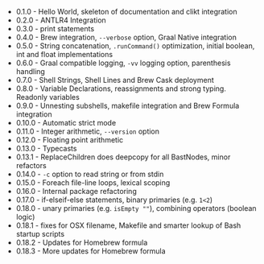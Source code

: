 * 0.1.0  - Hello World, skeleton of documentation and clikt integration
* 0.2.0  - ANTLR4 Integration
* 0.3.0  - print statements
* 0.4.0  - Brew integration, `--verbose` option, Graal Native integration
* 0.5.0  - String concatenation, `.runCommand()` optimization, initial boolean, int and float implementations
* 0.6.0  - Graal compatible logging, `-vv` logging option, parenthesis handling
* 0.7.0  - Shell Strings, Shell Lines and Brew Cask deployment
* 0.8.0  - Variable Declarations, reassignments and strong typing.  Readonly variables
* 0.9.0  - Unnesting subshells, makefile integration and Brew Formula integration
* 0.10.0 - Automatic strict mode
* 0.11.0 - Integer arithmetic, `--version` option
* 0.12.0 - Floating point arithmetic
* 0.13.0 - Typecasts
* 0.13.1 - ReplaceChildren does deepcopy for all BastNodes, minor refactors
* 0.14.0 - `-c` option to read string or from stdin
* 0.15.0 - Foreach file-line loops, lexical scoping
* 0.16.0 - Internal package refactoring
* 0.17.0 - if-elseif-else statements, binary primaries (e.g. `1<2`)
* 0.18.0 - unary primaries (e.g. `isEmpty ""`), combining operators (boolean logic)
* 0.18.1 - fixes for OSX filename, Makefile and smarter lookup of Bash startup scripts
* 0.18.2 - Updates for Homebrew formula
* 0.18.3 - More updates for Homebrew formula
